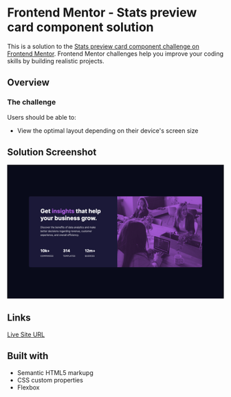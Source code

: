 # Frontend Mentor - Stats preview card component solution

This is a solution to the [Stats preview card component challenge on Frontend Mentor](https://www.frontendmentor.io/challenges/stats-preview-card-component-8JqbgoU62). Frontend Mentor challenges help you improve your coding skills by building realistic projects.

## Overview

### The challenge

Users should be able to:

- View the optimal layout depending on their device's screen size

## Solution Screenshot

![](images/stats-preview-card-screenshot.png)

## Links

[Live Site URL](https://sutilly-frontend-mentor-stats-preview.netlify.app/)

## Built with

- Semantic HTML5 markupg
- CSS custom properties
- Flexbox
